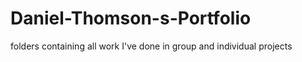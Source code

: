 # Daniel-Thomson-s-Portfolio
folders containing all work I've done in group and individual projects
